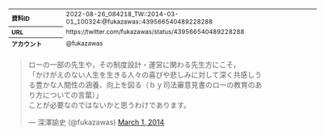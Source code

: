 <table style="font-size: 9pt; width: 610px; margin-bottom: 20px; height: 80px;">
<tbody>
    <tr>
        <th align=left>資料ID</th>
        <td align=left>2022-08-26_084218_TW::2014-03-01_100324:@fukazawas::439566540489228288</td>
    </tr>
    <tr>
        <th align=left>URL</th>
        <td align=left>https://twitter.com/fukazawas/status/439566540489228288</td>
    </tr>
    <tr>
        <th align=left>アカウント</th>
        <td align=left>@fukazawas</td>
    </tr>
    <tr>
        <th align=left>ユーザ名</th>
        <td align=left>深澤諭史</td>
    </tr>
    <tr>
        <th align=left>ツイートの記録日時</th>
        <td align=left>2022-08-26_084218_</td>
    </tr>
</tbody>
</table>
<blockquote class="twitter-tweet" data-width="450"  data-lang="ja"><p lang="ja" dir="ltr">ローの一部の先生や，その制度設計・運営に関わる先生方にこそ，<br>「かけがえのない人生を生きる人々の喜びや悲しみに対して深く共感しうる豊かな人間性の涵養、向上を図る（ｂｙ司法審意見書のローの教育のあり方についての言葉）」<br>ことが必要なのではないかと思うわけであります。</p>&mdash; 深澤諭史 (@fukazawas) <a href="https://twitter.com/fukazawas/status/439566540489228288?ref_src=twsrc%5Etfw">March 1, 2014</a></blockquote>
<script async src="https://platform.twitter.com/widgets.js" charset="utf-8"></script>


